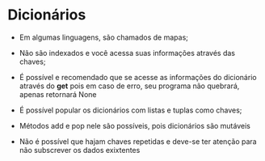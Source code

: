 # Dicionários

- Em algumas linguagens, são chamados de mapas;

- Não são indexados e você acessa suas informações através das chaves;

- É possível e recomendado que se acesse as informações do dicionário através do **get** pois em caso de erro, seu programa não quebrará, apenas retornará None

- É possível popular os dicionários com listas e tuplas como chaves;

- Métodos add e pop nele são possíveis, pois dicionários são mutáveis

- Não é possível que hajam chaves repetidas e deve-se ter atenção para não subscrever os dados exixtentes